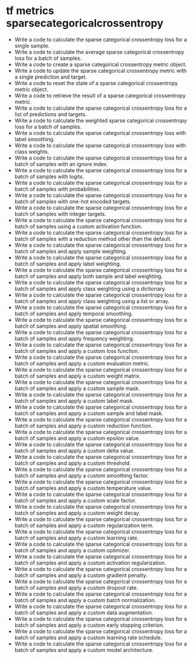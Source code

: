 # tf metrics sparsecategoricalcrossentropy

- Write a code to calculate the sparse categorical crossentropy loss for a single sample.
- Write a code to calculate the average sparse categorical crossentropy loss for a batch of samples.
- Write a code to create a sparse categorical crossentropy metric object.
- Write a code to update the sparse categorical crossentropy metric with a single prediction and target.
- Write a code to reset the state of a sparse categorical crossentropy metric object.
- Write a code to retrieve the result of a sparse categorical crossentropy metric.
- Write a code to calculate the sparse categorical crossentropy loss for a list of predictions and targets.
- Write a code to calculate the weighted sparse categorical crossentropy loss for a batch of samples.
- Write a code to calculate the sparse categorical crossentropy loss with label smoothing.
- Write a code to calculate the sparse categorical crossentropy loss with class weights.
- Write a code to calculate the sparse categorical crossentropy loss for a batch of samples with an ignore index.
- Write a code to calculate the sparse categorical crossentropy loss for a batch of samples with logits.
- Write a code to calculate the sparse categorical crossentropy loss for a batch of samples with probabilities.
- Write a code to calculate the sparse categorical crossentropy loss for a batch of samples with one-hot encoded targets.
- Write a code to calculate the sparse categorical crossentropy loss for a batch of samples with integer targets.
- Write a code to calculate the sparse categorical crossentropy loss for a batch of samples using a custom activation function.
- Write a code to calculate the sparse categorical crossentropy loss for a batch of samples with a reduction method other than the default.
- Write a code to calculate the sparse categorical crossentropy loss for a batch of samples and apply sample weighting.
- Write a code to calculate the sparse categorical crossentropy loss for a batch of samples and apply label weighting.
- Write a code to calculate the sparse categorical crossentropy loss for a batch of samples and apply both sample and label weighting.
- Write a code to calculate the sparse categorical crossentropy loss for a batch of samples and apply class weighting using a dictionary.
- Write a code to calculate the sparse categorical crossentropy loss for a batch of samples and apply class weighting using a list or array.
- Write a code to calculate the sparse categorical crossentropy loss for a batch of samples and apply temporal smoothing.
- Write a code to calculate the sparse categorical crossentropy loss for a batch of samples and apply spatial smoothing.
- Write a code to calculate the sparse categorical crossentropy loss for a batch of samples and apply frequency weighting.
- Write a code to calculate the sparse categorical crossentropy loss for a batch of samples and apply a custom loss function.
- Write a code to calculate the sparse categorical crossentropy loss for a batch of samples and apply a custom evaluation metric.
- Write a code to calculate the sparse categorical crossentropy loss for a batch of samples and apply a custom weight matrix.
- Write a code to calculate the sparse categorical crossentropy loss for a batch of samples and apply a custom sample mask.
- Write a code to calculate the sparse categorical crossentropy loss for a batch of samples and apply a custom label mask.
- Write a code to calculate the sparse categorical crossentropy loss for a batch of samples and apply a custom sample and label mask.
- Write a code to calculate the sparse categorical crossentropy loss for a batch of samples and apply a custom reduction function.
- Write a code to calculate the sparse categorical crossentropy loss for a batch of samples and apply a custom epsilon value.
- Write a code to calculate the sparse categorical crossentropy loss for a batch of samples and apply a custom delta value.
- Write a code to calculate the sparse categorical crossentropy loss for a batch of samples and apply a custom threshold.
- Write a code to calculate the sparse categorical crossentropy loss for a batch of samples and apply a custom smoothing factor.
- Write a code to calculate the sparse categorical crossentropy loss for a batch of samples and apply a custom temperature value.
- Write a code to calculate the sparse categorical crossentropy loss for a batch of samples and apply a custom scale factor.
- Write a code to calculate the sparse categorical crossentropy loss for a batch of samples and apply a custom weight decay.
- Write a code to calculate the sparse categorical crossentropy loss for a batch of samples and apply a custom regularization term.
- Write a code to calculate the sparse categorical crossentropy loss for a batch of samples and apply a custom learning rate.
- Write a code to calculate the sparse categorical crossentropy loss for a batch of samples and apply a custom optimizer.
- Write a code to calculate the sparse categorical crossentropy loss for a batch of samples and apply a custom activation regularization.
- Write a code to calculate the sparse categorical crossentropy loss for a batch of samples and apply a custom gradient penalty.
- Write a code to calculate the sparse categorical crossentropy loss for a batch of samples and apply a custom dropout rate.
- Write a code to calculate the sparse categorical crossentropy loss for a batch of samples and apply a custom batch normalization.
- Write a code to calculate the sparse categorical crossentropy loss for a batch of samples and apply a custom data augmentation.
- Write a code to calculate the sparse categorical crossentropy loss for a batch of samples and apply a custom early stopping criterion.
- Write a code to calculate the sparse categorical crossentropy loss for a batch of samples and apply a custom learning rate schedule.
- Write a code to calculate the sparse categorical crossentropy loss for a batch of samples and apply a custom model architecture.